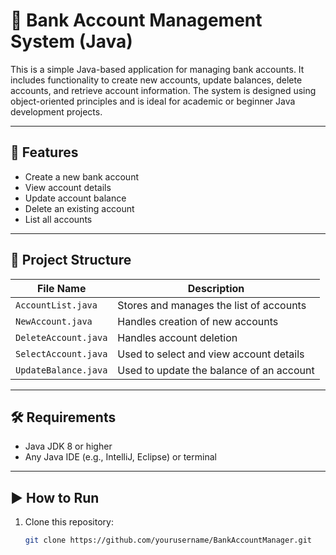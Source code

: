 # 🏦 Bank Account Management System (Java)

This is a simple Java-based application for managing bank accounts. It includes functionality to create new accounts, update balances, delete accounts, and retrieve account information. The system is designed using object-oriented principles and is ideal for academic or beginner Java development projects.

---

## 📂 Features

- Create a new bank account
- View account details
- Update account balance
- Delete an existing account
- List all accounts

---

## 📁 Project Structure

| File Name            | Description                                  |
|---------------------|----------------------------------------------|
| `AccountList.java`   | Stores and manages the list of accounts      |
| `NewAccount.java`    | Handles creation of new accounts             |
| `DeleteAccount.java` | Handles account deletion                     |
| `SelectAccount.java` | Used to select and view account details      |
| `UpdateBalance.java` | Used to update the balance of an account     |

---

## 🛠 Requirements

- Java JDK 8 or higher
- Any Java IDE (e.g., IntelliJ, Eclipse) or terminal

---

## ▶️ How to Run

1. Clone this repository:
   ```bash
   git clone https://github.com/yourusername/BankAccountManager.git
